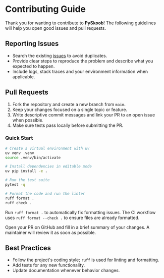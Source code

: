 # Contributing Guide

Thank you for wanting to contribute to **PySkoob**! The following guidelines will help you open good issues and pull requests.

## Reporting Issues

- Search the existing [issues](https://github.com/victor-soeiro/pyskoob/issues) to avoid duplicates.
- Provide clear steps to reproduce the problem and describe what you expected to happen.
- Include logs, stack traces and your environment information when applicable.

## Pull Requests

1. Fork the repository and create a new branch from `main`.
2. Keep your changes focused on a single topic or feature.
3. Write descriptive commit messages and link your PR to an open issue when possible.
4. Make sure tests pass locally before submitting the PR.

### Quick Start

```bash
# Create a virtual environment with uv
uv venv .venv
source .venv/bin/activate

# Install dependencies in editable mode
uv pip install -e .

# Run the test suite
pytest -q

# Format the code and run the linter
ruff format .
ruff check .
```

Run `ruff format .` to automatically fix formatting issues. The CI workflow uses `ruff format --check .` to ensure files are already formatted.

Open your PR on GitHub and fill in a brief summary of your changes. A maintainer will review it as soon as possible.

## Best Practices

- Follow the project's coding style; `ruff` is used for linting and formatting.
- Add tests for any new functionality.
- Update documentation whenever behavior changes.
